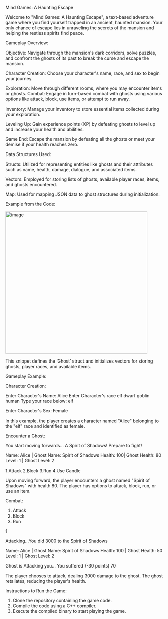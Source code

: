 Mind Games: A Haunting Escape

Welcome to "Mind Games: A Haunting Escape", a text-based adventure game where you find yourself trapped in an ancient, haunted mansion. Your only chance of escape lies in unraveling the secrets of the mansion and helping the restless spirits find peace.

Gameplay Overview:

Objective: Navigate through the mansion's dark corridors, solve puzzles, and confront the ghosts of its past to break the curse and escape the mansion.

Character Creation: Choose your character's name, race, and sex to begin your journey.

Exploration: Move through different rooms, where you may encounter items or ghosts.
Combat: Engage in turn-based combat with ghosts using various options like attack, block, use items, or attempt to run away.

Inventory: Manage your inventory to store essential items collected during your exploration.

Leveling Up: Gain experience points (XP) by defeating ghosts to level up and increase your health and abilities.

Game End: Escape the mansion by defeating all the ghosts or meet your demise if your health reaches zero.

Data Structures Used:

Structs: Utilized for representing entities like ghosts and their attributes such as name, health, damage, dialogue, and associated items.

Vectors: Employed for storing lists of ghosts, available player races, items, and ghosts encountered.

Map: Used for mapping JSON data to ghost structures during initialization.

Example from the Code:

<img width="452" alt="image" src="https://github.com/arinavasileva/TextBasedRpgProject/assets/107575324/1d9ddc08-bde8-42eb-baad-c72647444760">

This snippet defines the ‘Ghost’ struct and initializes vectors for storing ghosts, player races, and available items.

Gameplay Example:

Character Creation:

Enter Character's Name: Alice
Enter Character's race
elf
dwarf
goblin
human
Type your race below: 
elf

Enter Character's Sex: Female

In this example, the player creates a character named "Alice" belonging to the "elf" race and identified as female.

Encounter a Ghost:

You start moving forwards...
A Spirit of Shadows! Prepare to fight!

Name: Alice	| Ghost Name: Spirit of Shadows
Health:  100| Ghost Health: 80
Level: 1	| Ghost Level: 2

1.Attack
2.Block
3.Run
4.Use Candle

Upon moving forward, the player encounters a ghost named "Spirit of Shadows" with health 80. The player has options to attack, block, run, or use an item.

Combat:

1. Attack
2. Block
3. Run

1

Attacking...You did 3000 to the Spirit of Shadows

Name: Alice	| Ghost Name: Spirit of Shadows
Health: 100 | Ghost Health: 50
Level: 1	| Ghost Level: 2

Ghost is Attacking you...
You suffered (-30 points) 70

The player chooses to attack, dealing 3000 damage to the ghost. The ghost retaliates, reducing the player's health.

Instructions to Run the Game:

1. Clone the repository containing the game code.
2. Compile the code using a C++ compiler.
3. Execute the compiled binary to start playing the game.


